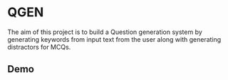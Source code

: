 # QGEN
The aim of this project is to build a Question generation system by generating keywords from input text from the user along with generating distractors for MCQs.

## Demo
